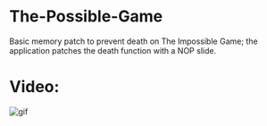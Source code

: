 # The-Possible-Game
Basic memory patch to prevent death on The Impossible Game; the application patches the death function with a NOP slide.

# Video:
![gif](https://github.com/Evulpes/The-Possible-Game/blob/master/IGV.gif?raw=true)
